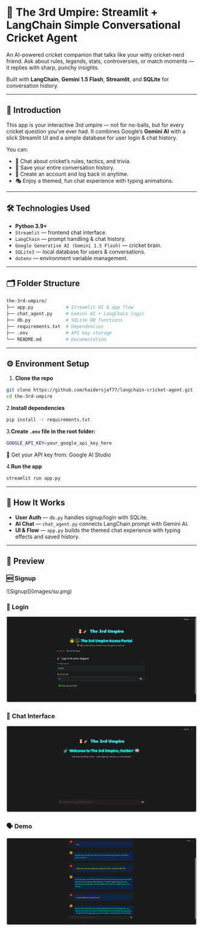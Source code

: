 # 🤖 The 3rd Umpire: Streamlit + LangChain Simple Conversational Cricket Agent

An AI-powered cricket companion that talks like your witty cricket-nerd friend.
Ask about rules, legends, stats, controversies, or match moments — it replies with sharp, punchy insights.

Built with **LangChain**, **Gemini 1.5 Flash**, **Streamlit**, and **SQLite** for conversation history.

---

## 📖 Introduction

This app is your interactive 3rd umpire — not for no-balls, but for every cricket question you’ve ever had.
It combines Google’s **Gemini AI** with a slick Streamlit UI and a simple database for user login & chat history.

You can:

- 🏏 Chat about cricket’s rules, tactics, and trivia.
- 📜 Save your entire conversation history.
- 👤 Create an account and log back in anytime.
- 🎭 Enjoy a themed, fun chat experience with typing animations.

---

## 🛠️ Technologies Used

- **Python 3.9+**
- `Streamlit` — frontend chat interface.
- `LangChain` — prompt handling & chat history.
- `Google Generative AI (Gemini 1.5 Flash)` — cricket brain.
- `SQLite3` — local database for users & conversations.
- `dotenv` — environment variable management.

---

## 🗂️ Folder Structure

```bash
the-3rd-umpire/
├── app.py            # Streamlit UI & app flow
├── chat_agent.py     # Gemini AI + LangChain logic
├── db.py             # SQLite DB functions
├── requirements.txt  # Dependencies
├── .env              # API key storage
└── README.md         # Documentation
```
---

## ⚙️ Environment Setup

1. **Clone the repo**
```bash
git clone https://github.com/haidersjaf77/langchain-cricket-agent.git
cd the-3rd-umpire
```

2.**Install dependencies**
```bash
pip install -r requirements.txt
```

3.**Create `.env` file in the root folder:**
```bash
GOOGLE_API_KEY=your_google_api_key_here
```
🔑 Get your API key from: Google AI Studio

4.**Run the app**
```bash
streamlit run app.py
```
---

## 🎯 How It Works

- **User Auth** — `db.py` handles signup/login with SQLite.
- **AI Chat** — `chat_agent.py` connects LangChain prompt with Gemini AI.
- **UI & Flow** — `app.py` builds the themed chat experience with typing effects and saved history.

---

## 📸 Preview

### 🆕 Signup
![Signup]](images/su.png)

### 🔐 Login
![Login](images/li.png)

### 💬 Chat Interface
![Chat](images/ci.png)

### 🗣️ Demo
![Demo](images/demo.png)